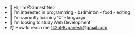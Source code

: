 - 👋 Hi, I’m @GaneshNeo
- 👀 I’m interested in programming - badminton - food - editing
- 🌱 I’m currently learning 'C' - language
- 💞️ I’m looking to study Web Development
- 📫 How to reach me 1325982ganesh@gmail.com

<!---
GaneshNeo/GaneshNeo is a ✨ special ✨ repository because its `README.md` (this file) appears on your GitHub profile.
You can click the Preview link to take a look at your changes.
--->
